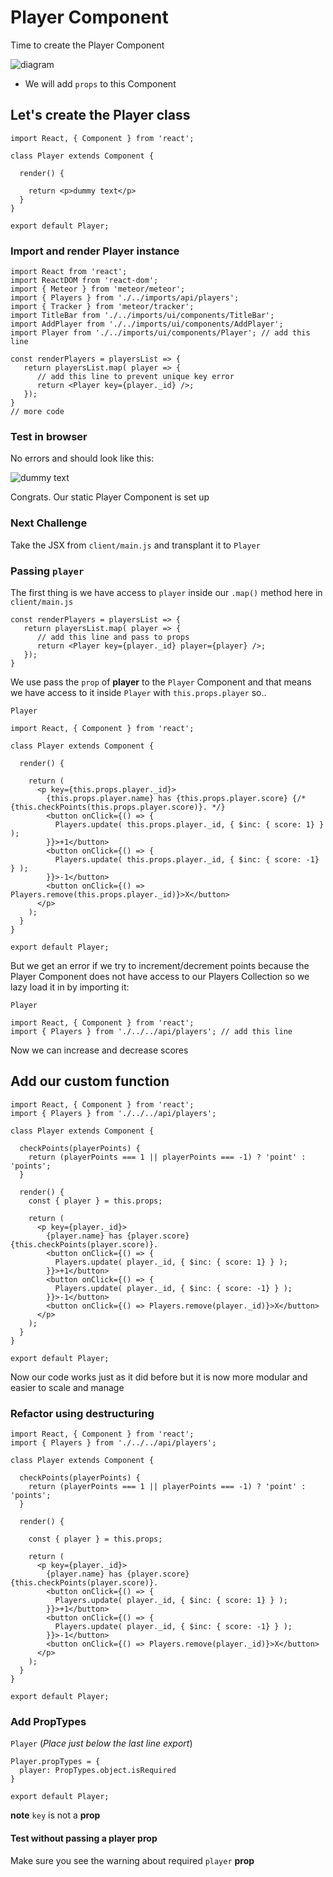 # Player Component
Time to create the Player Component

![diagram](https://i.imgur.com/8nFZJif.png)

* We will add `props` to this Component

## Let's create the Player class

```
import React, { Component } from 'react';

class Player extends Component {

  render() {

    return <p>dummy text</p>
  }
}

export default Player;
```

### Import and render Player instance
```
import React from 'react';
import ReactDOM from 'react-dom';
import { Meteor } from 'meteor/meteor';
import { Players } from './../imports/api/players';
import { Tracker } from 'meteor/tracker';
import TitleBar from './../imports/ui/components/TitleBar';
import AddPlayer from './../imports/ui/components/AddPlayer';
import Player from './../imports/ui/components/Player'; // add this line

const renderPlayers = playersList => {
   return playersList.map( player => {
      // add this line to prevent unique key error
      return <Player key={player._id} />;
   });
}
// more code
```

### Test in browser
No errors and should look like this:

![dummy text](https://i.imgur.com/E7Icpi0.png)

Congrats. Our static Player Component is set up

### Next Challenge
Take the JSX from `client/main.js` and transplant it to `Player`

### Passing `player`
The first thing is we have access to `player` inside our `.map()` method here in `client/main.js`

```
const renderPlayers = playersList => {
   return playersList.map( player => {
      // add this line and pass to props
      return <Player key={player._id} player={player} />;
   });
}
```

We use pass the `prop` of **player** to the `Player` Component and that means we have access to it inside `Player` with `this.props.player` so..

`Player`

```
import React, { Component } from 'react';

class Player extends Component {

  render() {

    return (
      <p key={this.props.player._id}>
        {this.props.player.name} has {this.props.player.score} {/* {this.checkPoints(this.props.player.score)}. */}
        <button onClick={() => {
          Players.update( this.props.player._id, { $inc: { score: 1} } );
        }}>+1</button>
        <button onClick={() => {
          Players.update( this.props.player._id, { $inc: { score: -1} } );
        }}>-1</button>
        <button onClick={() => Players.remove(this.props.player._id)}>X</button>
      </p>
    );
  }
}

export default Player;
```

But we get an error if we try to increment/decrement points because the Player Component does not have access to our Players Collection so we lazy load it in by importing it:

`Player`

```
import React, { Component } from 'react';
import { Players } from './../../api/players'; // add this line
```

Now we can increase and decrease scores

## Add our custom function

```
import React, { Component } from 'react';
import { Players } from './../../api/players';

class Player extends Component {

  checkPoints(playerPoints) {
    return (playerPoints === 1 || playerPoints === -1) ? 'point' : 'points';
  }

  render() {
    const { player } = this.props;

    return (
      <p key={player._id}>
        {player.name} has {player.score} {this.checkPoints(player.score)}.
        <button onClick={() => {
          Players.update( player._id, { $inc: { score: 1} } );
        }}>+1</button>
        <button onClick={() => {
          Players.update( player._id, { $inc: { score: -1} } );
        }}>-1</button>
        <button onClick={() => Players.remove(player._id)}>X</button>
      </p>
    );
  }
}

export default Player;
```

Now our code works just as it did before but it is now more modular and easier to scale and manage

### Refactor using destructuring

```
import React, { Component } from 'react';
import { Players } from './../../api/players';

class Player extends Component {

  checkPoints(playerPoints) {
    return (playerPoints === 1 || playerPoints === -1) ? 'point' : 'points';
  }

  render() {

    const { player } = this.props;

    return (
      <p key={player._id}>
        {player.name} has {player.score} {this.checkPoints(player.score)}.
        <button onClick={() => {
          Players.update( player._id, { $inc: { score: 1} } );
        }}>+1</button>
        <button onClick={() => {
          Players.update( player._id, { $inc: { score: -1} } );
        }}>-1</button>
        <button onClick={() => Players.remove(player._id)}>X</button>
      </p>
    );
  }
}

export default Player;
```

### Add PropTypes
`Player` (_Place just below the last line export_)

```
Player.propTypes = {
  player: PropTypes.object.isRequired
}

export default Player;
```

**note** `key` is not a **prop**

#### Test without passing a player prop
Make sure you see the warning about required `player` **prop**
